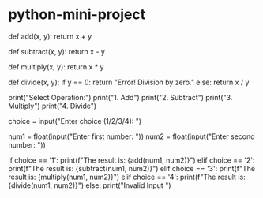 # python-mini-project
def add(x, y):
    return x + y

def subtract(x, y):
    return x - y

def multiply(x, y):
    return x * y

def divide(x, y):
    if y == 0:
        return "Error! Division by zero."
    else:
        return x / y

print("Select Operation:")
print("1. Add")
print("2. Subtract")
print("3. Multiply")
print("4. Divide")

choice = input("Enter choice (1/2/3/4): ")

num1 = float(input("Enter first number: "))
num2 = float(input("Enter second number: "))

if choice == '1':
    print(f"The result is: {add(num1, num2)}")
elif choice == '2':
    print(f"The result is: {subtract(num1, num2)}")
elif choice == '3':
    print(f"The result is: {multiply(num1, num2)}")
elif choice == '4':
    print(f"The result is: {divide(num1, num2)}")
else:
    print("Invalid Input ")
